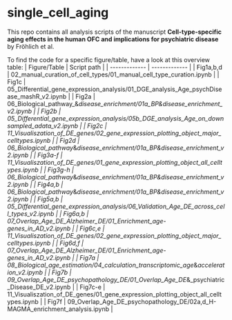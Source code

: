 # single_cell_aging
This repo contains all analysis scripts of the manuscript <b>Cell-type-specific aging effects in the human OFC and implications for psychiatric disease </b> by Fröhlich et al.

To find the code for a specific figure/table, have a look at this overview table:
| Figure/Table  | Script path |
| ------------- | ------------- |
| Fig1a,b,d | 02_manual_curation_of_cell_types/01_manual_cell_type_curation.ipynb |
| Fig1c | 05_Differential_gene_expression_analysis/01_DGE_analysis_Age_psychDisease_mashR_v2.ipynb |
| Fig2a | 06_Biological_pathway_&_disease_enrichment/01a_BP&disease_enrichment_v2.ipynb |
| Fig2b | 05_Differential_gene_expression_analysis/05b_DGE_analysis_Age_on_downsampled_adata_v2.ipynb |
| Fig2c | 11_Visualiszation_of_DE_genes/02_gene_expression_plotting_object_major_celltypes.ipynb |
| Fig2d | 06_Biological_pathway_&_disease_enrichment/01a_BP&disease_enrichment_v2.ipynb |
| Fig3a-f | 11_Visualiszation_of_DE_genes/01_gene_expression_plotting_object_all_celltypes.ipynb |
| Fig3g-h | 06_Biological_pathway_&_disease_enrichment/01a_BP&disease_enrichment_v2.ipynb |
| Fig4a,b | 06_Biological_pathway_&_disease_enrichment/01a_BP&disease_enrichment_v2.ipynb |
| Fig5a,b | 05_Differential_gene_expression_analysis/06_Validation_Age_DE_across_cell_types_v2.ipynb |
| Fig6a,b | 07_Overlap_Age_DE_Alzheimer_DE/01_Enrichment_age-genes_in_AD_v2.ipynb |
| Fig6c,e | 11_Visualiszation_of_DE_genes/02_gene_expression_plotting_object_major_celltypes.ipynb |
| Fig6d,f | 07_Overlap_Age_DE_Alzheimer_DE/01_Enrichment_age-genes_in_AD_v2.ipynb |
| Fig7a | 08_Biological_age_estimation/04_calculation_transcriptomic_age_&_acceleration_v2.ipynb |
| Fig7b | 09_Overlap_Age_DE_psychopathology_DE/01_Overlap_Age_DE_&_psychiatric_Disease_DE_v2.ipynb |
| Fig7c-e | 11_Visualiszation_of_DE_genes/01_gene_expression_plotting_object_all_celltypes.ipynb |
| Fig7f | 09_Overlap_Age_DE_psychopathology_DE/02a,d_H-MAGMA_enrichment_analysis.ipynb |
